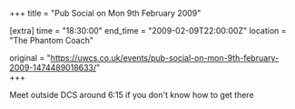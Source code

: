 +++
title = "Pub Social on Mon 9th February 2009"

[extra]
time = "18:30:00"
end_time = "2009-02-09T22:00:00Z"
location = "The Phantom Coach"

original = "https://uwcs.co.uk/events/pub-social-on-mon-9th-february-2009-1474489018633/"    
+++

Meet outside DCS around 6:15 if you don't know how to get there

